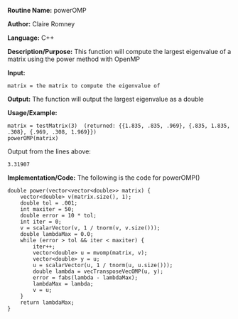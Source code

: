 **Routine Name:** powerOMP

**Author:** Claire Romney

**Language:** C++

**Description/Purpose:** This function will compute the largest eigenvalue of a matrix using the power method with OpenMP

**Input:**

	matrix = the matrix to compute the eigenvalue of
	
**Output:** The function will output the largest eigenvalue as a double

**Usage/Example:**

    matrix = testMatrix(3)  (returned: {{1.835, .835, .969}, {.835, 1.835, .308}, {.969, .308, 1.969}})
    powerOMP(matrix)

Output from the lines above:

	3.31907
    
**Implementation/Code:** The following is the code for powerOMP()

    double power(vector<vector<double>> matrix) {
	    vector<double> v(matrix.size(), 1);
	    double tol = .001;
	    int maxiter = 50;
	    double error = 10 * tol;
	    int iter = 0;
	    v = scalarVector(v, 1 / tnorm(v, v.size()));
	    double lambdaMax = 0.0;
	    while (error > tol && iter < maxiter) {
		    iter++;
		    vector<double> u = mvomp(matrix, v);
		    vector<double> y = u;
		    u = scalarVector(u, 1 / tnorm(u, u.size()));
		    double lambda = vecTransposeVecOMP(u, y);
		    error = fabs(lambda - lambdaMax);
		    lambdaMax = lambda;
		    v = u;
	    }
	    return lambdaMax;
    }
